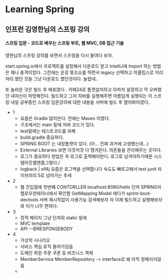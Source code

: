 # Learning Spring

## 인프런 김영한님의 스프링 강의
#### 스프링 입문 - 코드로 배우는 스프링 부트, 웹 MVC, DB 접근 기술
영한님의 스프링 강의를 보면서 스프링을 다시 들여다 보자.

start.spring.io에서  프로젝트를 설정해서 다운로드 받고 IntelliJ에 Import 하는 방법은 꽤나 충격이었다.
그전에는 온갖 똥꼬쇼를 하면서 legacy 선택하고 이클립스로 이리저리 했던 것을 그냥 다운로드 했던것이다. 놀랍네..

또 놀라운 것은 빌드 후 배포였다.. 카페24로 톰캣설치하고 아파치 설정하고 막 오버했던 내자신이 허망해진다. 빌드하고 그저 자바를 실행해주면 아름답게 실행되는 이 스프링 내일 공부중인 
스프링 입문강의에 대한 내용을 서버에 빌드 후 열어봐야겠다..

- 1
  - 요즘은 Gradle 많이쓴다. 전에는 Maven 이였다.
  - 구조에서는 main 밑에 자바 코드가 있다.
  - test밑에는 테스트코드를 위해
  - build.gradle 중요하다.
  - SPRING BOOT  는 내장톰캣이 있다. (아... 진짜 과거에 고생했는데...)
  - External Libraries 보면 이것저것 다 땡겨온다. 의존들을 관리해주는 곳이다.
  - 로그가 중요하다 현업은 꼭 로그로 출력해야한다. 로그로 남겨야하기때문
    시스템아웃엘엔좀그렇다./
  - logback | slf4j  요즘은 로그백을 선택합니다 속도도 빠르고해서 test junit 라이브러리 5로 넘어가는 추세
- 2
  - 웹 진입점에 첫번쨰 CONTORLLER localhost:8080/hello 던져 SPRING이 헬로우컨테이너에서 확인함 GetMapping Model 에다가 sprint-boot-devtools 서버 재시작없이 사용가능 검색해보자 자 이제 빌드하고 실행해보자 와 이거 너무 편하다.
- 3
  - 정적 페이지 그냥 던져줘 static 밑에 
  - MVC template 
  - API --@RESPONSEBODY
- 4
  - 가상의 시나리오
  - 서비스 핵심 로직 들어가있음
  - 도메인 회원 주문 쿠폰 등 비즈니스 객체 
  - MemberService MemberRepository -< interface로 왜 아직 정해지지않음
  - 